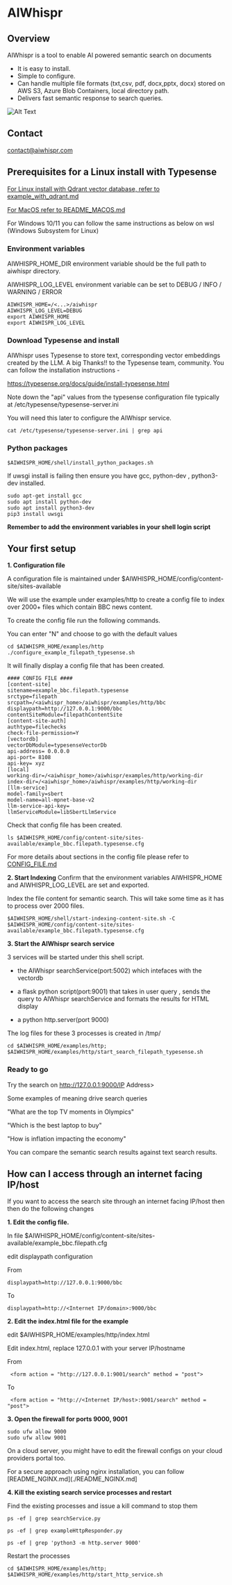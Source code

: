 # AIWhispr

## Overview
AIWhispr is a tool to enable AI powered semantic search on documents 
- It is easy to install.
- Simple to configure.
- Can handle multiple file formats (txt,csv, pdf, docx,pptx, docx) stored on AWS S3, Azure Blob Containers, local directory path.
- Delivers fast semantic response to search queries.

![Alt Text](./resources/aiwhispr-example.gif)

## Contact
contact@aiwhispr.com

## Prerequisites for a Linux install with Typesense

[For Linux install with Qdrant vector database, refer to example_with_qdrant.md](./howto/example_with_qdrant.md)

[For MacOS refer to README_MACOS.md](./howto/README_MACOS.md)

For Windows 10/11 you can follow the same instructions as below on wsl (Windows Subsystem for Linux) 

### Environment variables
AIWHISPR_HOME_DIR environment variable should be the full path to aiwhispr directory.

AIWHISPR_LOG_LEVEL environment variable can be set to  DEBUG / INFO / WARNING / ERROR
```
AIWHISPR_HOME=/<...>/aiwhispr
AIWHISPR_LOG_LEVEL=DEBUG
export AIWHISPR_HOME
export AIWHISPR_LOG_LEVEL
```
### Download Typesense and install
AIWhispr uses Typesense to store text, corresponding vector embeddings created by the LLM.
A big Thanks!! to the Typesense team, community. You can follow the installation instructions - 
 
https://typesense.org/docs/guide/install-typesense.html

Note down the "api" values from the typesense configuration file typically at /etc/typesense/typesense-server.ini

You will need this later to configure the AIWhispr service.
```
cat /etc/typesense/typesense-server.ini | grep api
```

### Python packages
```
$AIWHISPR_HOME/shell/install_python_packages.sh
```
If uwsgi install is failing then ensure you have gcc, python-dev , python3-dev installed.
```
sudo apt-get install gcc 
sudo apt install python-dev
sudo apt install python3-dev
pip3 install uwsgi
```

**Remember to add the environment variables in your shell login script**

## Your first setup
**1. Configuration file**

A configuration file is maintained under $AIWHISPR_HOME/config/content-site/sites-available

We will use the example under examples/http to create a config file to index over 2000+ files which contain BBC news content.

To create the config file run the following commands. 

You can enter "N" and choose to go with the default values
```
cd $AIWHISPR_HOME/examples/http
./configure_example_filepath_typesense.sh
```

It will finally display a config file that has been created.
```
#### CONFIG FILE ####
[content-site]
sitename=example_bbc.filepath.typesense
srctype=filepath
srcpath=/<aiwhispr_home>/aiwhispr/examples/http/bbc
displaypath=http://127.0.0.1:9000/bbc
contentSiteModule=filepathContentSite
[content-site-auth]
authtype=filechecks
check-file-permission=Y
[vectordb]
vectorDbModule=typesenseVectorDb
api-address= 0.0.0.0
api-port= 8108
api-key= xyz
[local]
working-dir=/<aiwhispr_home>/aiwhispr/examples/http/working-dir
index-dir=/<aiwhispr_home>/aiwhispr/examples/http/working-dir
[llm-service]
model-family=sbert
model-name=all-mpnet-base-v2
llm-service-api-key=
llmServiceModule=libSbertLlmService
```

Check that config file has been created.
```
ls $AIWHISPR_HOME/config/content-site/sites-available/example_bbc.filepath.typesense.cfg
```

For more details about sections in the config file please refer to [CONFIG_FILE.md](./CONFIG_FILE.md)

**2. Start Indexing**
Confirm that the environment variables AIWHISPR_HOME and AIWHISPR_LOG_LEVEL are set and exported.

Index the file content for semantic search. This will take some time as it has to process over 2000 files.
```
$AIWHISPR_HOME/shell/start-indexing-content-site.sh -C $AIWHISPR_HOME/config/content-site/sites-available/example_bbc.filepath.typesense.cfg
```

**3. Start the AIWhispr search service**

3 services will be started under this shell script.

- the AIWhispr searchService(port:5002) which intefaces with the vectordb

- a flask python script(port:9001) that takes in user query , sends the query  to AIWhispr searchService and formats the results for HTML display

- a python http.server(port 9000)

The log files for these 3 processes is created in /tmp/

```
cd $AIWHISPR_HOME/examples/http; $AIWHISPR_HOME/examples/http/start_search_filepath_typesense.sh
```

### Ready to go
Try the search on http://127.0.0.1:9000/IP Address>

Some examples of meaning drive search queries

"What are the top TV moments in Olympics"

"Which is the best laptop to buy"

"How is inflation impacting the economy"

You can compare the semantic search results against text search results.

## How can I access through an internet facing IP/host

If you want to access the search site through an internet facing IP/host then then do the following changes

**1. Edit the config file.**

In file $AIWHISPR_HOME/config/content-site/sites-available/example_bbc.filepath.cfg

edit displaypath  configuration

From
```
displaypath=http://127.0.0.1:9000/bbc
```

To
```
displaypath=http://<Internet IP/domain>:9000/bbc 
```

**2. Edit the index.html file for the example**

edit $AIWHISPR_HOME/examples/http/index.html 


Edit index.html, replace 127.0.0.1  with your server IP/hostname

From
```
 <form action = "http://127.0.0.1:9001/search" method = "post">
```

To
```
 <form action = "http://<Internet IP/host>:9001/search" method = "post">
```

**3. Open the firewall for ports 9000, 9001**

```
sudo ufw allow 9000
sudo ufw allow 9001
```
On a cloud server, you might have to edit the firewall configs on your cloud providers portal too.

For a secure approach using nginx installation, you can follow  [README_NGINX.md](./README_NGINX.md]

**4. Kill the existing search service processes and restart**

Find the existing processes and issue a kill command to stop them
```
ps -ef | grep searchService.py 

ps -ef | grep exampleHttpResponder.py 

ps -ef | grep 'python3 -m http.server 9000'
```

Restart the processes 

```
cd $AIWHISPR_HOME/examples/http; $AIWHISPR_HOME/examples/http/start_http_service.sh
```


